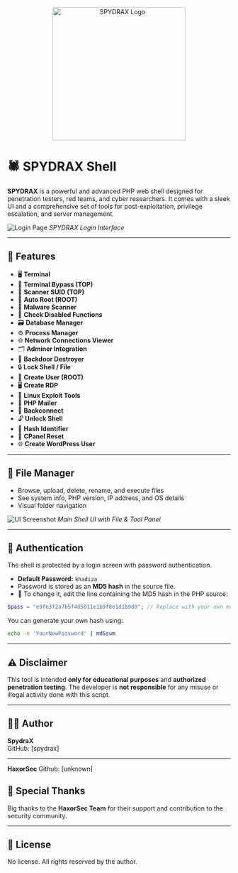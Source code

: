 
<p align="center">
  <img src="https://i.ibb.co/bgF3J4k1/retouch-2025062617044531.jpg" alt="SPYDRAX Logo" width="300"/>
</p>

# 🕷️ SPYDRAX Shell

**SPYDRAX** is a powerful and advanced PHP web shell designed for penetration testers, red teams, and cyber researchers. It comes with a sleek UI and a comprehensive set of tools for post-exploitation, privilege escalation, and server management.

![Login Page](https://i.ibb.co/4BSJ7nW/IMG-20250626-222910.jpg)
*SPYDRAX Login Interface*

---

## 🚀 Features

- 🖥️ **Terminal**
- 🧨 **Terminal Bypass (TOP)**
- 🧪 **Scanner SUID (TOP)**
- 🔐 **Auto Root (ROOT)**
- 🦠 **Malware Scanner**
- 🚫 **Check Disabled Functions**
- 🗃️ **Database Manager**
- ⚙️ **Process Manager**
- 🌐 **Network Connections Viewer**
- 🗂️ **Adminer Integration**
- 👾 **Backdoor Destroyer**
- 🔒 **Lock Shell / File**
- 👤 **Create User (ROOT)**
- 🖥️ **Create RDP**
- 🧬 **Linux Exploit Tools**
- 📧 **PHP Mailer**
- 🔄 **Backconnect**
- 🔓 **Unlock Shell**
- 🧬 **Hash Identifier**
- 🔁 **CPanel Reset**
- 🌐 **Create WordPress User**

---

## 📂 File Manager

- Browse, upload, delete, rename, and execute files
- See system info, PHP version, IP address, and OS details
- Visual folder navigation

![UI Screenshot](https://i.ibb.co/C3Zc0wCS/IMG-20250626-222848.jpg)
*Main Shell UI with File & Tool Panel*

---

## 🔐 Authentication

The shell is protected by a login screen with password authentication.

- **Default Password:** `khadiza`
- Password is stored as an **MD5 hash** in the source file.
- 🔁 To change it, edit the line containing the MD5 hash in the PHP source:

```php
$pass = "e9fe3f2a7b5f4d5011e1b9f8e1d1b9d0"; // Replace with your own md5 hash
```

You can generate your own hash using:

```bash
echo -n 'YourNewPassword' | md5sum
```

---

## ⚠️ Disclaimer

This tool is intended **only for educational purposes** and **authorized penetration testing**. The developer is **not responsible** for any misuse or illegal activity done with this script.

---

## 🧑‍💻 Author

**SpydraX**  
GitHub: [spydrax]  

---
**HaxorSec** 
Github: [unknown]

## 🙏 Special Thanks

Big thanks to the **HaxorSec Team** for their support and contribution to the security community.

---

## 📜 License

No license. All rights reserved by the author.
